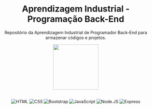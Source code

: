 <div align="center">
  <h1>Aprendizagem Industrial - Programação Back-End</h1>
  <p>Repositório da Aprendizagem Industrial de Programador Back-End para armazenar códigos e projetos.</p>

  <img height="150px" src="https://backend.intelbras.com/sites/default/files/2022-07/logo-intelbras-verde-1000x1000px.png"/>
  <br>
  <br>
  
![HTML](https://img.shields.io/badge/HTML5-E34F26?style=for-the-badge&logo=html5&logoColor=white)
![CSS](https://img.shields.io/badge/CSS3-1572B6?style=for-the-badge&logo=css3&logoColor=white)
![Bootstrap](https://img.shields.io/badge/Bootstrap-563D7C?style=for-the-badge&logo=bootstrap&logoColor=white)
![JavaScript](https://img.shields.io/badge/JavaScript-202020?style=for-the-badge&logo=JavaScript&logoColor=F7DF1E)
![Node.JS](https://img.shields.io/badge/Node.js-43853D?style=for-the-badge&logo=node.js&logoColor=white)
![Express](https://img.shields.io/badge/Express.js-404D59?style=for-the-badge)
</div>
